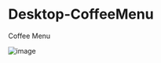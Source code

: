 # Desktop-CoffeeMenu
Coffee Menu

![image](https://user-images.githubusercontent.com/82354360/119132894-6ee69300-ba65-11eb-9799-acf0ce15b5f4.png)

